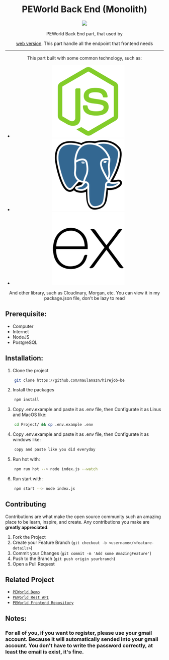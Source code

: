 <div align="center">
    <h1>PEWorld Back End (Monolith)</h1>
    <image src="https://github.com/maulanazn/hirejob-be/blob/main/public/peworld.png" width="230">
    <p>PEWorld Back End part, that used by </p><a href="https://github.com/maulanazn/hirejob-fe">web version</a>. This part handle all the endpoint that frontend needs</p>
</div>

---

<div align="center">
    This part built with some common technology, such as:
    <ul>
        <li><a href="https://nodejs.org/en"><img src="https://github.com/devicons/devicon/blob/master/icons/nodejs/nodejs-original.svg" alt="nodejs" width="230"></a></li>
        <li><a href="https://www.postgresql.org/"><img src="https://github.com/devicons/devicon/blob/master/icons/postgresql/postgresql-original.svg" alt="postgresql" width="230"></a></li>
        <li><a href="https://expressjs.com/"><img src="https://github.com/devicons/devicon/blob/master/icons/express/express-original.svg" alt="expressjs" width="230"></a></li>
    </ul>
    And other library, such as Cloudinary, Morgan, etc. You can view it in my package.json file, don't be lazy to read
</div>

## Prerequisite:
- Computer
- Internet
- NodeJS
- PostgreSQL

## Installation:
1. Clone the project 
```sh
    git clone https://github.com/maulanazn/hirejob-be
```
2. Install the packages 
```sh
    npm install
```
3. Copy .env.example and paste it as .env file, then Configurate it as Linus and MacOS like:
```sh
    cd Project/ && cp .env.example .env
```
4. Copy .env.example and paste it as .env file, then Configurate it as windows like:
```sh
    copy and paste like you did everyday
```
5. Run hot with:
```sh
    npm run hot --> node index.js --watch
```
6. Run start with:
```sh
    npm start --> node index.js
```

## Contributing

Contributions are what make the open source community such an amazing place to be learn, inspire, and create. Any contributions you make are **greatly appreciated**.

1. Fork the Project
2. Create your Feature Branch (`git checkout -b <username>/<feature-details>`)
3. Commit your Changes (`git commit -m 'Add some AmazingFeature'`)
4. Push to the Branch (`git push origin yourbranch`)
5. Open a Pull Request

## Related Project
* [`PEWorld Demo`](https://hirejob.pages.dev/)
* [`PEWorld Rest API`](https://tan-bewildered-turtle.cyclic.cloud/)
* [`PEWorld Frontend Repository`](https://github.com/maulanazn/hirejob-fe)

## Notes:
### For all of you, if you want to register, please use your gmail account. Because it will automatically sended into your gmail account. You don't have to write the password correctly, at least the email is exist, it's fine.